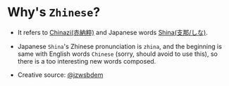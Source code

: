 # Why's `Zhinese`?

- It refers to [Chinazi(赤納粹)](https://en.wikipedia.org/wiki/Art_of_the_2019%E2%80%932020_Hong_Kong_protests#Flags_and_symbols) and Japanese words [Shina(支那/しな)](https://en.wikipedia.org/wiki/Shina_(word)).

- Japanese `Shina`'s Zhinese pronunciation is `zhina`, and the beginning is same with English words `Chinese` (sorry, should avoid to use this), so there is a too interesting new words composed.

- Creative source: [@jzwsbdem](https://github.com/jzwsbdem)
